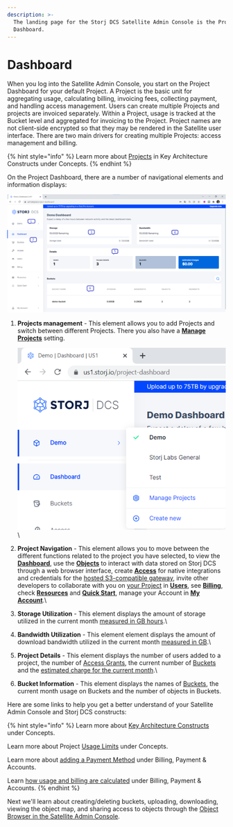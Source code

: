 ```yaml
---
description: >-
  The landing page for the Storj DCS Satellite Admin Console is the Project
  Dashboard.
---
```


# Dashboard

When you log into the Satellite Admin Console, you start on the Project Dashboard for your default Project. A Project is the basic unit for aggregating usage, calculating billing, invoicing fees,  collecting payment, and handling access management. Users can create multiple Projects and projects are invoiced separately. Within a Project, usage is tracked at the Bucket level and aggregated for invoicing to the Project. Project names are not client-side encrypted so that they may be rendered in the Satellite user interface. There are two main drivers for creating multiple Projects: access management and billing.

{% hint style="info" %}
Learn more about [Projects](../../concepts/key-architecture-constructs.md#project) in Key Architecture Constructs under Concepts.
{% endhint %}

On the Project Dashboard, there are a number of navigational elements and information displays:

![](<../../.gitbook/assets/image (134).png>)

1.  &#x20;**Projects management** - This element allows you to add Projects and switch between different Projects. There you also have a [**Manage Projects**](manage-projects.md) setting.

    ![](<../../.gitbook/assets/image (133).png>)\

2. **Project Navigation** - This element allows you to move between the different functions related to the project you have selected, to view the [**Dashboard**](dashboard.md), use the [**Objects**](objects.md) to interact with data stored on Storj DCS through a web browser interface, create [**Access**](access-grants.md) for native integrations and credentials for the [hosted S3-compatible gateway](../../api-reference/s3-compatible-gateway/), invite other developers to collaborate with you on [your Project](manage-projects.md) in [**Users**](users.md), see [**Billing**](billing.md), check [**Resources**](resources.md) and [**Quick Start**](quick-start.md), manage your Account in [**My Account**](my-account.md).\

3. **Storage Utilization** - This element displays the amount of storage utilized in the current month [measured in GB hours](../../billing-payment-and-accounts-1/pricing/billing-and-payment.md#object-storage).\

4. **Bandwidth Utilization** - This element  element displays the amount of download bandwidth utilized in the current month [measured in GB](../../billing-payment-and-accounts-1/pricing/billing-and-payment.md#bandwidth-fee).\

5. **Project Details** - This element displays the number of users added to a project, the number of [Access Grants](access-grants.md), the current number of [Buckets](../../concepts/key-architecture-constructs.md#bucket) and the [estimated charge for the current month](../../billing-payment-and-accounts-1/pricing/billing-and-payment.md).\

6. **Bucket Information** - This element displays the names of [Buckets](../../concepts/key-architecture-constructs.md#bucket), the current month usage on Buckets and the number of objects in Buckets.

Here are some links to help you get a better understand of your Satellite Admin Console and Storj DCS constructs:

{% hint style="info" %}
Learn more about [Key Architecture Constructs](../../concepts/key-architecture-constructs.md) under Concepts.

Learn more about Project [Usage Limits](../../concepts/limits.md) under Concepts.

Learn more about [adding a Payment Method](../../billing-payment-and-accounts-1/storj-token/) under Billing, Payment & Accounts.

Learn [how usage and billing are calculated](../../billing-payment-and-accounts-1/pricing/billing-and-payment.md) under Billing, Payment & Accounts.
{% endhint %}

Next we'll learn about creating/deleting buckets, uploading, downloading, viewing the object map, and sharing access to objects through the [Object Browser in the Satellite Admin Console](objects.md).


